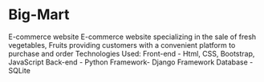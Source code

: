 # Big-Mart
 E-commerce website 
 E-commerce website specializing in the sale of fresh vegetables, Fruits providing customers with a convenient platform to purchase and order
 Technologies Used:
Front-end - Html, CSS, Bootstrap, JavaScript
Back-end - Python
Framework- Django Framework
Database - SQLite

